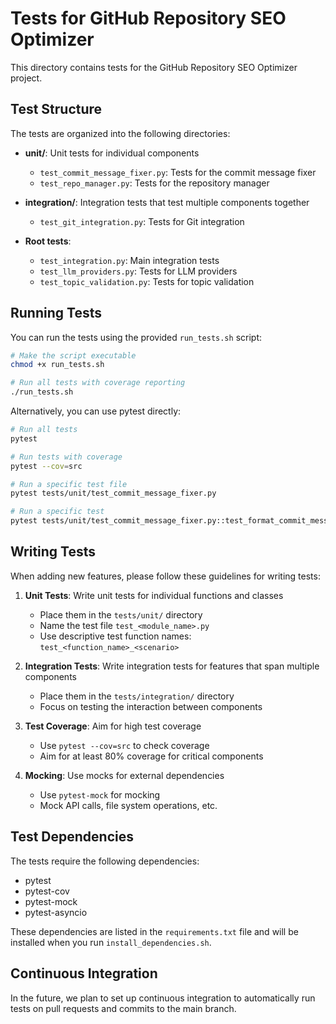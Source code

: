 # Tests for GitHub Repository SEO Optimizer

This directory contains tests for the GitHub Repository SEO Optimizer project.

## Test Structure

The tests are organized into the following directories:

- **unit/**: Unit tests for individual components
  - `test_commit_message_fixer.py`: Tests for the commit message fixer
  - `test_repo_manager.py`: Tests for the repository manager
  
- **integration/**: Integration tests that test multiple components together
  - `test_git_integration.py`: Tests for Git integration
  
- **Root tests**:
  - `test_integration.py`: Main integration tests
  - `test_llm_providers.py`: Tests for LLM providers
  - `test_topic_validation.py`: Tests for topic validation

## Running Tests

You can run the tests using the provided `run_tests.sh` script:

```bash
# Make the script executable
chmod +x run_tests.sh

# Run all tests with coverage reporting
./run_tests.sh
```

Alternatively, you can use pytest directly:

```bash
# Run all tests
pytest

# Run tests with coverage
pytest --cov=src

# Run a specific test file
pytest tests/unit/test_commit_message_fixer.py

# Run a specific test
pytest tests/unit/test_commit_message_fixer.py::test_format_commit_message
```

## Writing Tests

When adding new features, please follow these guidelines for writing tests:

1. **Unit Tests**: Write unit tests for individual functions and classes
   - Place them in the `tests/unit/` directory
   - Name the test file `test_<module_name>.py`
   - Use descriptive test function names: `test_<function_name>_<scenario>`

2. **Integration Tests**: Write integration tests for features that span multiple components
   - Place them in the `tests/integration/` directory
   - Focus on testing the interaction between components

3. **Test Coverage**: Aim for high test coverage
   - Use `pytest --cov=src` to check coverage
   - Aim for at least 80% coverage for critical components

4. **Mocking**: Use mocks for external dependencies
   - Use `pytest-mock` for mocking
   - Mock API calls, file system operations, etc.

## Test Dependencies

The tests require the following dependencies:

- pytest
- pytest-cov
- pytest-mock
- pytest-asyncio

These dependencies are listed in the `requirements.txt` file and will be installed when you run `install_dependencies.sh`.

## Continuous Integration

In the future, we plan to set up continuous integration to automatically run tests on pull requests and commits to the main branch. 